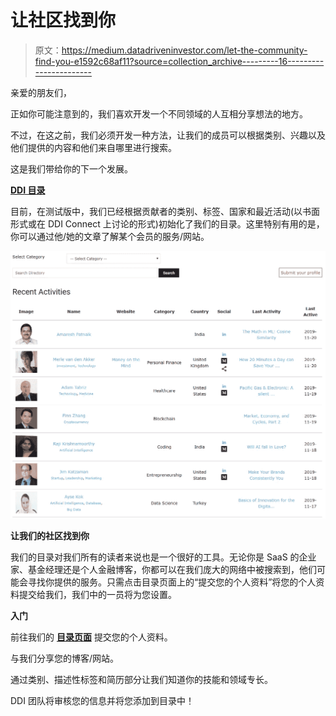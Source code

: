 # 让社区找到你

> 原文：<https://medium.datadriveninvestor.com/let-the-community-find-you-e1592c68af11?source=collection_archive---------16----------------------->

亲爱的朋友们，

正如你可能注意到的，我们喜欢开发一个不同领域的人互相分享想法的地方。

不过，在这之前，我们必须开发一种方法，让我们的成员可以根据类别、兴趣以及他们提供的内容和他们来自哪里进行搜索。

这是我们带给你的下一个发展。

[**DDI 目录**](https://www.datadriveninvestor.com/directory)

目前，在测试版中，我们已经根据贡献者的类别、标签、国家和最近活动(以书面形式或在 DDI Connect 上讨论的形式)初始化了我们的目录。这里特别有用的是，你可以通过他/她的文章了解某个会员的服务/网站。

![](img/c9345a7d6158701573249348fd97908c.png)

**让我们的社区找到你**

我们的目录对我们所有的读者来说也是一个很好的工具。无论你是 SaaS 的企业家、基金经理还是个人金融博客，你都可以在我们庞大的网络中被搜索到，他们可能会寻找你提供的服务。只需点击目录页面上的“提交您的个人资料”将您的个人资料提交给我们，我们中的一员将为您设置。

**入门**

前往我们的 [**目录页面**](https://www.datadriveninvestor.com/directory) 提交您的个人资料。

与我们分享您的博客/网站。

通过类别、描述性标签和简历部分让我们知道你的技能和领域专长。

DDI 团队将审核您的信息并将您添加到目录中！